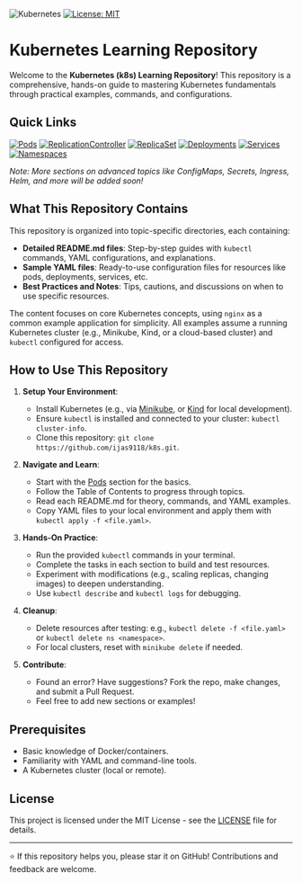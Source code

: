![Kubernetes](https://img.shields.io/badge/Kubernetes-Declarative%20Orchestration-blue?style=plastic&logo=kubernetes&logoColor=white)
[![License: MIT](https://img.shields.io/badge/License-MIT-yellow.svg)](https://opensource.org/licenses/MIT)

# Kubernetes Learning Repository

Welcome to the **Kubernetes (k8s) Learning Repository**! This repository is a comprehensive, hands-on guide to mastering Kubernetes fundamentals through practical examples, commands, and configurations.

## Quick Links

[![Pods](https://img.shields.io/badge/Pods-Guide-blue?style=for-the-badge&logo=kubernetes&logoColor=white)](./2-pod)
[![ReplicationController](https://img.shields.io/badge/ReplicationController-Guide-green?style=for-the-badge&logo=kubernetes&logoColor=white)](./3-replicationController)
[![ReplicaSet](https://img.shields.io/badge/ReplicaSet-Guide-purple?style=for-the-badge&logo=kubernetes&logoColor=white)](./4-replicaSet)
[![Deployments](https://img.shields.io/badge/Deployments-Guide-orange?style=for-the-badge&logo=kubernetes&logoColor=white)](./5-deployment)
[![Services](https://img.shields.io/badge/Services-Guide-red?style=for-the-badge&logo=kubernetes&logoColor=white)](./6-services)
[![Namespaces](https://img.shields.io/badge/Namespaces-Guide-yellow?style=for-the-badge&logo=kubernetes&logoColor=white)](./7-namespaces)

_Note: More sections on advanced topics like ConfigMaps, Secrets, Ingress, Helm, and more will be added soon!_

## What This Repository Contains

This repository is organized into topic-specific directories, each containing:

- **Detailed README.md files**: Step-by-step guides with `kubectl` commands, YAML configurations, and explanations.
- **Sample YAML files**: Ready-to-use configuration files for resources like pods, deployments, services, etc.
- **Best Practices and Notes**: Tips, cautions, and discussions on when to use specific resources.

The content focuses on core Kubernetes concepts, using `nginx` as a common example application for simplicity. All examples assume a running Kubernetes cluster (e.g., Minikube, Kind, or a cloud-based cluster) and `kubectl` configured for access.

## How to Use This Repository

1. **Setup Your Environment**:

   - Install Kubernetes (e.g., via [Minikube](https://minikube.sigs.k8s.io/docs/start/), or [Kind](https://kind.sigs.k8s.io/docs/user/quick-start/) for local development).
   - Ensure `kubectl` is installed and connected to your cluster: `kubectl cluster-info`.
   - Clone this repository: `git clone https://github.com/ijas9118/k8s.git`.

2. **Navigate and Learn**:

   - Start with the [Pods](pods/) section for the basics.
   - Follow the Table of Contents to progress through topics.
   - Read each README.md for theory, commands, and YAML examples.
   - Copy YAML files to your local environment and apply them with `kubectl apply -f <file.yaml>`.

3. **Hands-On Practice**:

   - Run the provided `kubectl` commands in your terminal.
   - Complete the tasks in each section to build and test resources.
   - Experiment with modifications (e.g., scaling replicas, changing images) to deepen understanding.
   - Use `kubectl describe` and `kubectl logs` for debugging.

4. **Cleanup**:

   - Delete resources after testing: e.g., `kubectl delete -f <file.yaml>` or `kubectl delete ns <namespace>`.
   - For local clusters, reset with `minikube delete` if needed.

5. **Contribute**:
   - Found an error? Have suggestions? Fork the repo, make changes, and submit a Pull Request.
   - Feel free to add new sections or examples!

## Prerequisites

- Basic knowledge of Docker/containers.
- Familiarity with YAML and command-line tools.
- A Kubernetes cluster (local or remote).

## License

This project is licensed under the MIT License - see the [LICENSE](LICENSE) file for details.

---

⭐ If this repository helps you, please star it on GitHub! Contributions and feedback are welcome.
